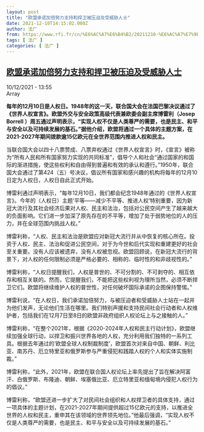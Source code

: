 ```yaml
---
layout: post
title: "欧盟承诺加倍努力支持和捍卫被压迫及受威胁人士"
date: 2021-12-10T14:15:02.000Z
author: 法广
from: https://www.rfi.fr/cn/%E6%AC%A7%E6%B4%B2/20211210-%E6%AC%A7%E7%9B%9F%E6%89%BF%E8%AF%BA%E5%8A%A0%E5%80%8D%E5%8A%AA%E5%8A%9B%E6%94%AF%E6%8C%81%E5%92%8C%E6%8D%8D%E5%8D%AB%E8%A2%AB%E5%8E%8B%E8%BF%AB%E5%8F%8A%E5%8F%97%E5%A8%81%E8%83%81%E4%BA%BA%E5%A3%AB
tags: [ 法广 ]
categories: [ 法广 ]
---
```

<!--1639145702000-->
[欧盟承诺加倍努力支持和捍卫被压迫及受威胁人士](https://www.rfi.fr/cn/%E6%AC%A7%E6%B4%B2/20211210-%E6%AC%A7%E7%9B%9F%E6%89%BF%E8%AF%BA%E5%8A%A0%E5%80%8D%E5%8A%AA%E5%8A%9B%E6%94%AF%E6%8C%81%E5%92%8C%E6%8D%8D%E5%8D%AB%E8%A2%AB%E5%8E%8B%E8%BF%AB%E5%8F%8A%E5%8F%97%E5%A8%81%E8%83%81%E4%BA%BA%E5%A3%AB)
------

<div>
<div>10/12/2021 - 13:55</div>Array<p><strong>                    每年的12月10日是人权日。1948年的这一天，联合国大会在法国巴黎决议通过了《世界人权宣言》。欧盟外交与安全政策高级代表兼欧委会副主席博雷利（Josep Borrell ）周五通过声明表示，“实现人权不仅是人类尊严的需要，也是民主、和平与安全以及可持续发展的基石。”据他介绍，欧盟将通过一个具体的主题方案，在2021-2027年期间拨款逾15亿欧元在全世界范围内推进人权和民主。                </strong></p><div >                    <p>当联合国大会以四十八票赞成、八票弃权通过《世界人权宣言》时，《宣言》被称为“所有人民和所有国家努力实现的共同标准”，倡导个人和社会“通过国家的和国际的渐进措施，使这些权利和自由得到普遍和有效的承认和遵行。”1950年，联合国大会通过了第424（五）号决议，倡议所有国家和感兴趣的机构将每年的12月10日定为人权日，人权日自此正式开始。</p><p>博雷利通过声明表示，“每年12月10日，我们都会纪念1948年通过的《世界人权宣言》。今年的（人权日）主题‘平等——减少不平等、推进人权’特别重要，因为新冠大流行及其社会经济后果对人权、民主和法治，包括对公民空间产生了越来越大的负面影响。它们进一步加深了原先存在的不平等，增加了处于弱势地位的人的压力，并在全球范围内挑战人权。”</p><p>博雷利称，“人权、民主和法治是欧盟应对新冠大流行并从中恢复的核心所在。投资于人权、民主、法治和促进公民空间，对于为今世和后代实现和重建更好的社会至关重要。没有人应该被遗弃，没有人权被忽视。欧盟回顾说，在新冠大流行的背景下，对人权的任何限制必须是严格必要的、相称的、临时性的和非歧视性的。”</p><p>博雷利称，“人权日提醒我们，人权是普世的、不可分割的、不可剥夺的、相互依存和相互关联的。然而，它提醒我们，不能把这些权利视为理所当然，必须不断捍卫它们。欧盟将继续维护人权的普世性，对任何破坏国际承诺的企图保持警惕。”</p><p>博雷利说，“在人权日，我们承诺加倍努力，与被压迫者和受威胁人士站在一起并为他们发声，无论他们生活在哪里。我们特别声援和支持民间社会行动者和人权维护者，包括我们在12月7日至8日的欧盟非政府组织人权论坛上与之接触的人。”</p><p>博雷利称，“在整个2021年，根据《2020-2024年人权和民主行动计划》，欧盟继续加强全球行动，以捍卫和振兴世界各地的人权，充分利用我们独特的一系列工具。根据去年通过的‘欧盟全球人权制裁制度’，欧盟首次对来自中国、朝鲜、利比亚、南苏丹、厄立特里亚和俄罗斯参与严重侵犯和践踏人权的个人和实体实施制裁。”</p><p>博雷利称，“此外，2021年，欧盟在联合国人权论坛上率先提出了旨在解决阿富汗、白俄罗斯、布隆迪、朝鲜、埃塞俄比亚、厄立特里亚和缅甸境内侵犯人权行为的倡议。”</p><p>博雷利称，“欧盟还进一步扩大了对民间社会组织和人权捍卫者的具体支持，通过一项具体的主题计划，在2021-2027年期间提供超过15亿欧元的支持，以推进全世界的人权和民主，重申其在该领域的世界领先地位。”他最后强调，“实现人权不仅是人类尊严的需要，也是民主、和平与安全以及可持续发展的基石。”</p>                                            <div data-selfpromo-newsletter>    </div>    <div data-selfpromo-app>    </div>                </div>
</div>
